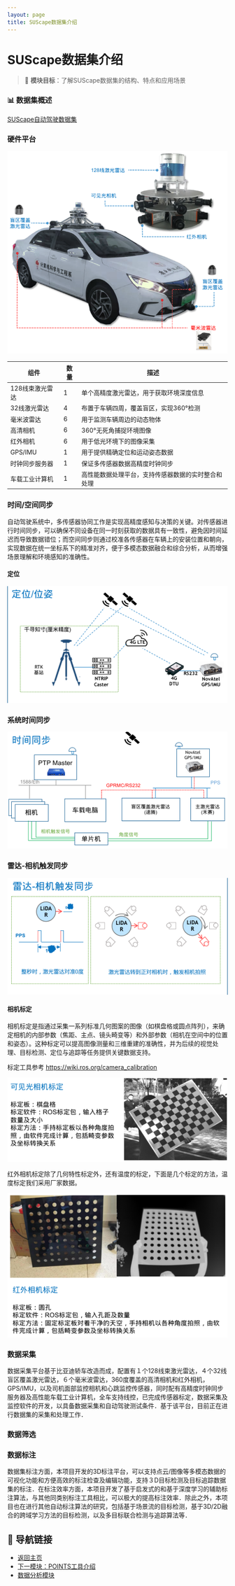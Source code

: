 ```yaml
---
layout: page
title: SUScape数据集介绍
---
```


# SUScape数据集介绍

> 🎯 **模块目标**：了解SUScape数据集的结构、特点和应用场景

### 📊 数据集概述


[SUScape自动驾驶数据集](https://www.suscape.net)

### 硬件平台

![Car Image](./suscape-dataset-images/car.png)

| 组件                 | 数量|描述                                             |
|----------------------|--|------------------------------------------------|
| 128线束激光雷达      | 1 |单个高精度激光雷达，用于获取环境深度信息              |
| 32线激光雷达         | 4|布置于车辆四周，覆盖盲区，实现360°检测           |
| 毫米波雷达           | 6|用于监测车辆周边的动态物体                         |
| 高清相机             | 6|360°无死角捕捉环境图像                                 |
| 红外相机             | 6|用于低光环境下的图像采集                               |
| GPS/IMU              | 1|用于提供精确定位和运动姿态数据                         |
| 时钟同步服务器       | 1|保证多传感器数据高精度时钟同步                           |
| 车载工业计算机       | 1|高性能数据处理平台，支持传感器数据的实时整合和处理         |


### 时间/空间同步


自动驾驶系统中，多传感器协同工作是实现高精度感知与决策的关键。对传感器进行时间同步，可以确保不同设备在同一时刻获取的数据具有一致性，避免因时间延迟而导致数据错位；而空间同步则通过校准各传感器在车辆上的安装位置和朝向，实现数据在统一坐标系下的精准对齐，便于多模态数据融合和综合分析，从而增强场景理解和环境感知的准确性。

#### 定位
![gps/rtk](./suscape-dataset-images/rtk.png)

### 系统时间同步
![closk sync](./suscape-dataset-images/clock-sync.png)


### 雷达-相机触发同步
![lidar-camera-trigger](./suscape-dataset-images/lidar-cam-trigger.png)


#### 相机标定


相机标定是指通过采集一系列标准几何图案的图像（如棋盘格或圆点阵列），来确定相机的内部参数（焦距、主点、镜头畸变等）和外部参数（相机在空间中的位置和姿态）。这种标定可以提高图像测量和三维重建的准确性，并为后续的视觉处理、目标检测、定位与追踪等任务提供关键数据支持。

标定工具参考 https://wiki.ros.org/camera_calibration

![camera-calibration](./suscape-dataset-images/cam-calib.png)


红外相机标定除了几何特性标定外，还有温度的标定，下面是几个标定的方法，温度标定我们采用厂家数据。

![camera-calibration](./suscape-dataset-images/infrared-cam-calib.png)

### 数据采集

数据采集平台基于比亚迪轿车改造而成，配置有１个128线束激光雷达，４个32线盲区覆盖激光雷达，６个毫米波雷达，360度覆盖的高清相机和红外相机，GPS/IMU，以及司机面部监控相机和心跳监控传感器，同时配有高精度时钟同步服务器及高性能车载工业计算机，全车支持线控，已完成传感器标定，数据采集及监控软件的开发，以具备数据采集和自动驾驶测试条件．基于该平台，目前正在进行数据集的采集和处理工作．

### 数据筛选

### 数据标注

数据集标注方面，本项目开发的3D标注平台，可以支持点云/图像等多模态数据的可视化功能和方便高效的标注检查及编辑功能，支持３D目标检测及目标追踪数据集的标注．在标注效率方面，本项目开发了基于启发式的和基于深度学习的辅助标注算法，与其他同类别标注工具相比，可以极大的提高标注效率．除此之外，本项目也在进行其他自动标注算法的研究，包括基于场景流的目标检测，基于3D/2D融合的跨域学习方法的目标检测，以及多目标联合检测与追踪算法等．


## 🔗 导航链接

- [返回主页](../index.html)
- [下一模块：POINTS工具介绍](points-tool.html)
- [数据分析模块](data-analysis.html)

